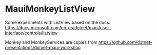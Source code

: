 # MauiMonkeyListView

Some experiments with ListView based on the docs:
https://docs.microsoft.com/en-us/dotnet/maui/user-interface/controls/listview

Monkey and MonkeyServices are copies from https://github.com/dotnet-presentations/dotnet-maui-workshop